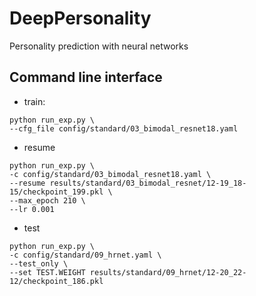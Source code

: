 # DeepPersonality
Personality prediction with neural networks

## Command line interface
* train:
```shell
python run_exp.py \
--cfg_file config/standard/03_bimodal_resnet18.yaml 

```

* resume
```shell
python run_exp.py \
-c config/standard/03_bimodal_resnet18.yaml \
--resume results/standard/03_bimodal_resnet/12-19_18-15/checkpoint_199.pkl \
--max_epoch 210 \
--lr 0.001
```
* test
```shell
python run_exp.py \
-c config/standard/09_hrnet.yaml \
--test_only \
--set TEST.WEIGHT results/standard/09_hrnet/12-20_22-12/checkpoint_186.pkl

```

